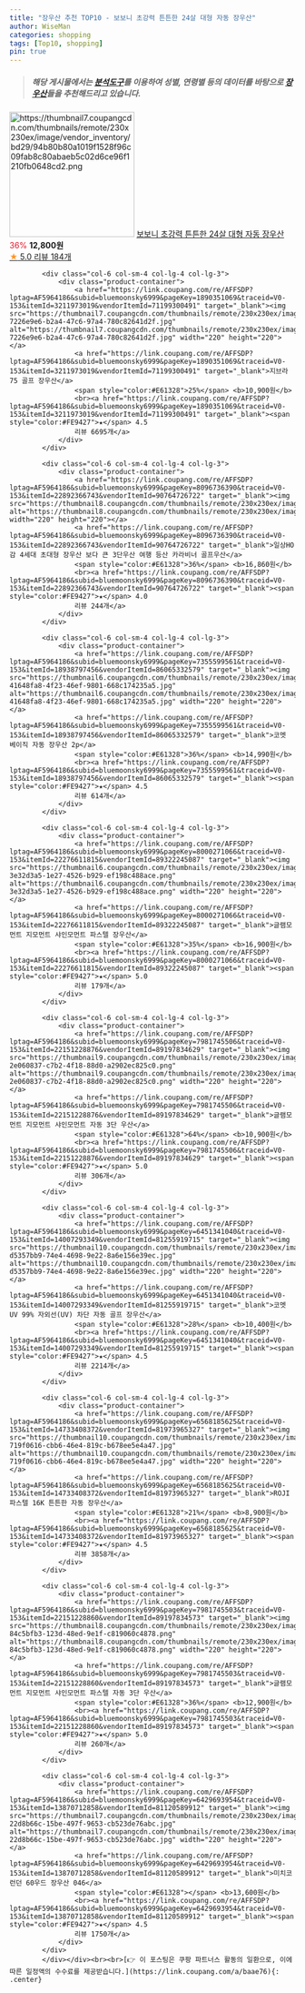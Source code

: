 ```yaml
---
title: "장우산 추천 TOP10 - 보보니 초강력 튼튼한 24살 대형 자동 장우산"
author: WiseMan
categories: shopping
tags: [Top10, shopping]
pin: true
---
```


> ##### 해당 게시물에서는 [**분석도구**](https://itemscout.io/)를 이용하여 **성별**, **연령별** 등의 데이터를 바탕으로 [**장우산**](https://link.coupang.com/a/baae76)들을 추천해드리고 있습니다.
<div class="container"><div class="row">
            <div class="col-6 col-sm-4 col-lg-4 col-lg-3">
                <div class="product-container">
                    <a href="https://link.coupang.com/re/AFFSDP?lptag=AF5964186&subid=bluemoonsky6999&pageKey=8126008212&traceid=V0-153&itemId=23065907820&vendorItemId=90099497132" target="_blank"><img src="https://thumbnail7.coupangcdn.com/thumbnails/remote/230x230ex/image/vendor_inventory/bd29/94b80b80a1019f1528f96c09fab8c80abaeb5c02d6ce96f1210fb0648cd2.png" alt="https://thumbnail7.coupangcdn.com/thumbnails/remote/230x230ex/image/vendor_inventory/bd29/94b80b80a1019f1528f96c09fab8c80abaeb5c02d6ce96f1210fb0648cd2.png" width="220" height="220"></a>
                    <a href="https://link.coupang.com/re/AFFSDP?lptag=AF5964186&subid=bluemoonsky6999&pageKey=8126008212&traceid=V0-153&itemId=23065907820&vendorItemId=90099497132" target="_blank">보보니 초강력 튼튼한 24살 대형 자동 장우산</a>
                    <span style="color:#E61328">36%</span> <b>12,800원</b>
                    <br><a href="https://link.coupang.com/re/AFFSDP?lptag=AF5964186&subid=bluemoonsky6999&pageKey=8126008212&traceid=V0-153&itemId=23065907820&vendorItemId=90099497132" target="_blank"><span style="color:#FE9427">★</span> 5.0
                    리뷰 184개</a>
                </div>
            </div>
            
            <div class="col-6 col-sm-4 col-lg-4 col-lg-3">
                <div class="product-container">
                    <a href="https://link.coupang.com/re/AFFSDP?lptag=AF5964186&subid=bluemoonsky6999&pageKey=1890351069&traceid=V0-153&itemId=3211973019&vendorItemId=71199300491" target="_blank"><img src="https://thumbnail7.coupangcdn.com/thumbnails/remote/230x230ex/image/retail/images/2965875656742333-7226e9e6-b2a4-47c6-97a4-780c82641d2f.jpg" alt="https://thumbnail7.coupangcdn.com/thumbnails/remote/230x230ex/image/retail/images/2965875656742333-7226e9e6-b2a4-47c6-97a4-780c82641d2f.jpg" width="220" height="220"></a>
                    <a href="https://link.coupang.com/re/AFFSDP?lptag=AF5964186&subid=bluemoonsky6999&pageKey=1890351069&traceid=V0-153&itemId=3211973019&vendorItemId=71199300491" target="_blank">지브라 75 골프 장우산</a>
                    <span style="color:#E61328">25%</span> <b>10,900원</b>
                    <br><a href="https://link.coupang.com/re/AFFSDP?lptag=AF5964186&subid=bluemoonsky6999&pageKey=1890351069&traceid=V0-153&itemId=3211973019&vendorItemId=71199300491" target="_blank"><span style="color:#FE9427">★</span> 4.5
                    리뷰 6695개</a>
                </div>
            </div>
            
            <div class="col-6 col-sm-4 col-lg-4 col-lg-3">
                <div class="product-container">
                    <a href="https://link.coupang.com/re/AFFSDP?lptag=AF5964186&subid=bluemoonsky6999&pageKey=8096736390&traceid=V0-153&itemId=22892366743&vendorItemId=90764726722" target="_blank"><img src="https://thumbnail8.coupangcdn.com/thumbnails/remote/230x230ex/image/vendor_inventory/5697/5cbbb2202a626241be2527e514b185551994df7e22e7d708fb5be4cb83a2.png" alt="https://thumbnail8.coupangcdn.com/thumbnails/remote/230x230ex/image/vendor_inventory/5697/5cbbb2202a626241be2527e514b185551994df7e22e7d708fb5be4cb83a2.png" width="220" height="220"></a>
                    <a href="https://link.coupang.com/re/AFFSDP?lptag=AF5964186&subid=bluemoonsky6999&pageKey=8096736390&traceid=V0-153&itemId=22892366743&vendorItemId=90764726722" target="_blank">일상HO감 4세대 초대형 장우산 보다 큰 3단우산 여행 등산 카라비너 골프우산</a>
                    <span style="color:#E61328">36%</span> <b>16,860원</b>
                    <br><a href="https://link.coupang.com/re/AFFSDP?lptag=AF5964186&subid=bluemoonsky6999&pageKey=8096736390&traceid=V0-153&itemId=22892366743&vendorItemId=90764726722" target="_blank"><span style="color:#FE9427">★</span> 4.0
                    리뷰 244개</a>
                </div>
            </div>
            
            <div class="col-6 col-sm-4 col-lg-4 col-lg-3">
                <div class="product-container">
                    <a href="https://link.coupang.com/re/AFFSDP?lptag=AF5964186&subid=bluemoonsky6999&pageKey=7355599561&traceid=V0-153&itemId=18938797456&vendorItemId=86065332579" target="_blank"><img src="https://thumbnail6.coupangcdn.com/thumbnails/remote/230x230ex/image/retail/images/5414894826731885-41648fa8-4f23-46ef-9801-668c174235a5.jpg" alt="https://thumbnail6.coupangcdn.com/thumbnails/remote/230x230ex/image/retail/images/5414894826731885-41648fa8-4f23-46ef-9801-668c174235a5.jpg" width="220" height="220"></a>
                    <a href="https://link.coupang.com/re/AFFSDP?lptag=AF5964186&subid=bluemoonsky6999&pageKey=7355599561&traceid=V0-153&itemId=18938797456&vendorItemId=86065332579" target="_blank">코멧 베이직 자동 장우산 2p</a>
                    <span style="color:#E61328">36%</span> <b>14,990원</b>
                    <br><a href="https://link.coupang.com/re/AFFSDP?lptag=AF5964186&subid=bluemoonsky6999&pageKey=7355599561&traceid=V0-153&itemId=18938797456&vendorItemId=86065332579" target="_blank"><span style="color:#FE9427">★</span> 4.5
                    리뷰 614개</a>
                </div>
            </div>
            
            <div class="col-6 col-sm-4 col-lg-4 col-lg-3">
                <div class="product-container">
                    <a href="https://link.coupang.com/re/AFFSDP?lptag=AF5964186&subid=bluemoonsky6999&pageKey=8000271066&traceid=V0-153&itemId=22276611815&vendorItemId=89322245087" target="_blank"><img src="https://thumbnail6.coupangcdn.com/thumbnails/remote/230x230ex/image/retail/images/1051521859451240-3e32d3a5-1e27-4526-b929-ef198c488ace.png" alt="https://thumbnail6.coupangcdn.com/thumbnails/remote/230x230ex/image/retail/images/1051521859451240-3e32d3a5-1e27-4526-b929-ef198c488ace.png" width="220" height="220"></a>
                    <a href="https://link.coupang.com/re/AFFSDP?lptag=AF5964186&subid=bluemoonsky6999&pageKey=8000271066&traceid=V0-153&itemId=22276611815&vendorItemId=89322245087" target="_blank">글램모먼트 지모먼트 샤인모먼트 파스텔 장우산</a>
                    <span style="color:#E61328">35%</span> <b>16,900원</b>
                    <br><a href="https://link.coupang.com/re/AFFSDP?lptag=AF5964186&subid=bluemoonsky6999&pageKey=8000271066&traceid=V0-153&itemId=22276611815&vendorItemId=89322245087" target="_blank"><span style="color:#FE9427">★</span> 5.0
                    리뷰 179개</a>
                </div>
            </div>
            
            <div class="col-6 col-sm-4 col-lg-4 col-lg-3">
                <div class="product-container">
                    <a href="https://link.coupang.com/re/AFFSDP?lptag=AF5964186&subid=bluemoonsky6999&pageKey=7981745506&traceid=V0-153&itemId=22151228876&vendorItemId=89197834629" target="_blank"><img src="https://thumbnail9.coupangcdn.com/thumbnails/remote/230x230ex/image/retail/images/1130778247866796-2e060837-c7b2-4f18-88d0-a2902ec825c0.png" alt="https://thumbnail9.coupangcdn.com/thumbnails/remote/230x230ex/image/retail/images/1130778247866796-2e060837-c7b2-4f18-88d0-a2902ec825c0.png" width="220" height="220"></a>
                    <a href="https://link.coupang.com/re/AFFSDP?lptag=AF5964186&subid=bluemoonsky6999&pageKey=7981745506&traceid=V0-153&itemId=22151228876&vendorItemId=89197834629" target="_blank">글램모먼트 지모먼트 샤인모먼트 자동 3단 우산</a>
                    <span style="color:#E61328">64%</span> <b>10,900원</b>
                    <br><a href="https://link.coupang.com/re/AFFSDP?lptag=AF5964186&subid=bluemoonsky6999&pageKey=7981745506&traceid=V0-153&itemId=22151228876&vendorItemId=89197834629" target="_blank"><span style="color:#FE9427">★</span> 5.0
                    리뷰 306개</a>
                </div>
            </div>
            
            <div class="col-6 col-sm-4 col-lg-4 col-lg-3">
                <div class="product-container">
                    <a href="https://link.coupang.com/re/AFFSDP?lptag=AF5964186&subid=bluemoonsky6999&pageKey=6451341040&traceid=V0-153&itemId=14007293349&vendorItemId=81255919715" target="_blank"><img src="https://thumbnail10.coupangcdn.com/thumbnails/remote/230x230ex/image/retail/images/30339499856875-d5357bb9-74e4-4698-9e22-8a6e156e39ec.jpg" alt="https://thumbnail10.coupangcdn.com/thumbnails/remote/230x230ex/image/retail/images/30339499856875-d5357bb9-74e4-4698-9e22-8a6e156e39ec.jpg" width="220" height="220"></a>
                    <a href="https://link.coupang.com/re/AFFSDP?lptag=AF5964186&subid=bluemoonsky6999&pageKey=6451341040&traceid=V0-153&itemId=14007293349&vendorItemId=81255919715" target="_blank">코멧 UV 99% 자외선(UV) 차단 자동 골프 장우산</a>
                    <span style="color:#E61328">28%</span> <b>10,400원</b>
                    <br><a href="https://link.coupang.com/re/AFFSDP?lptag=AF5964186&subid=bluemoonsky6999&pageKey=6451341040&traceid=V0-153&itemId=14007293349&vendorItemId=81255919715" target="_blank"><span style="color:#FE9427">★</span> 4.5
                    리뷰 2214개</a>
                </div>
            </div>
            
            <div class="col-6 col-sm-4 col-lg-4 col-lg-3">
                <div class="product-container">
                    <a href="https://link.coupang.com/re/AFFSDP?lptag=AF5964186&subid=bluemoonsky6999&pageKey=6568185625&traceid=V0-153&itemId=14733408372&vendorItemId=81973965327" target="_blank"><img src="https://thumbnail10.coupangcdn.com/thumbnails/remote/230x230ex/image/retail/images/4365943640657578-719f0616-cbb6-46e4-819c-b678ee5e4a47.jpg" alt="https://thumbnail10.coupangcdn.com/thumbnails/remote/230x230ex/image/retail/images/4365943640657578-719f0616-cbb6-46e4-819c-b678ee5e4a47.jpg" width="220" height="220"></a>
                    <a href="https://link.coupang.com/re/AFFSDP?lptag=AF5964186&subid=bluemoonsky6999&pageKey=6568185625&traceid=V0-153&itemId=14733408372&vendorItemId=81973965327" target="_blank">ROJI 파스텔 16K 튼튼한 자동 장우산</a>
                    <span style="color:#E61328">21%</span> <b>8,900원</b>
                    <br><a href="https://link.coupang.com/re/AFFSDP?lptag=AF5964186&subid=bluemoonsky6999&pageKey=6568185625&traceid=V0-153&itemId=14733408372&vendorItemId=81973965327" target="_blank"><span style="color:#FE9427">★</span> 4.5
                    리뷰 3858개</a>
                </div>
            </div>
            
            <div class="col-6 col-sm-4 col-lg-4 col-lg-3">
                <div class="product-container">
                    <a href="https://link.coupang.com/re/AFFSDP?lptag=AF5964186&subid=bluemoonsky6999&pageKey=7981745503&traceid=V0-153&itemId=22151228860&vendorItemId=89197834573" target="_blank"><img src="https://thumbnail8.coupangcdn.com/thumbnails/remote/230x230ex/image/retail/images/1051417274958869-84c5bfb3-123d-48ed-9e1f-c819060c4878.png" alt="https://thumbnail8.coupangcdn.com/thumbnails/remote/230x230ex/image/retail/images/1051417274958869-84c5bfb3-123d-48ed-9e1f-c819060c4878.png" width="220" height="220"></a>
                    <a href="https://link.coupang.com/re/AFFSDP?lptag=AF5964186&subid=bluemoonsky6999&pageKey=7981745503&traceid=V0-153&itemId=22151228860&vendorItemId=89197834573" target="_blank">글램모먼트 지모먼트 샤인모먼트 파스텔 자동 3단 우산</a>
                    <span style="color:#E61328">36%</span> <b>12,900원</b>
                    <br><a href="https://link.coupang.com/re/AFFSDP?lptag=AF5964186&subid=bluemoonsky6999&pageKey=7981745503&traceid=V0-153&itemId=22151228860&vendorItemId=89197834573" target="_blank"><span style="color:#FE9427">★</span> 5.0
                    리뷰 260개</a>
                </div>
            </div>
            
            <div class="col-6 col-sm-4 col-lg-4 col-lg-3">
                <div class="product-container">
                    <a href="https://link.coupang.com/re/AFFSDP?lptag=AF5964186&subid=bluemoonsky6999&pageKey=6429693954&traceid=V0-153&itemId=13870712858&vendorItemId=81120589912" target="_blank"><img src="https://thumbnail7.coupangcdn.com/thumbnails/remote/230x230ex/image/retail/images/2006000070969918-22d8b66c-15be-497f-9653-cb523de76abc.jpg" alt="https://thumbnail7.coupangcdn.com/thumbnails/remote/230x230ex/image/retail/images/2006000070969918-22d8b66c-15be-497f-9653-cb523de76abc.jpg" width="220" height="220"></a>
                    <a href="https://link.coupang.com/re/AFFSDP?lptag=AF5964186&subid=bluemoonsky6999&pageKey=6429693954&traceid=V0-153&itemId=13870712858&vendorItemId=81120589912" target="_blank">미치코런던 60우드 장우산 046</a>
                    <span style="color:#E61328"></span> <b>13,600원</b>
                    <br><a href="https://link.coupang.com/re/AFFSDP?lptag=AF5964186&subid=bluemoonsky6999&pageKey=6429693954&traceid=V0-153&itemId=13870712858&vendorItemId=81120589912" target="_blank"><span style="color:#FE9427">★</span> 4.5
                    리뷰 1750개</a>
                </div>
            </div>
            </div></div><br><br>[👉 이 포스팅은 쿠팡 파트너스 활동의 일환으로, 이에 따른 일정액의 수수료를 제공받습니다.](https://link.coupang.com/a/baae76){: .center}